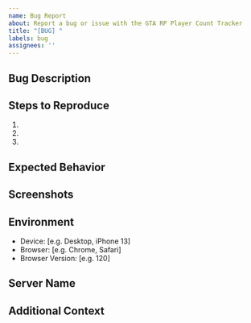 ```yaml
---
name: Bug Report
about: Report a bug or issue with the GTA RP Player Count Tracker
title: "[BUG] "
labels: bug
assignees: ''
---
```


## Bug Description
<!-- A clear and concise description of what the bug is -->

## Steps to Reproduce
<!-- Steps to reproduce the behavior -->
1. 
2. 
3. 

## Expected Behavior
<!-- A clear and concise description of what you expected to happen -->

## Screenshots
<!-- If applicable, add screenshots to help explain your problem -->

## Environment
<!-- Please complete the following information if relevant -->
- Device: [e.g. Desktop, iPhone 13]
- Browser: [e.g. Chrome, Safari]
- Browser Version: [e.g. 120]

## Server Name
<!-- What server(s) does this issue relate to, if any? -->

## Additional Context
<!-- Add any other context about the problem here --> 